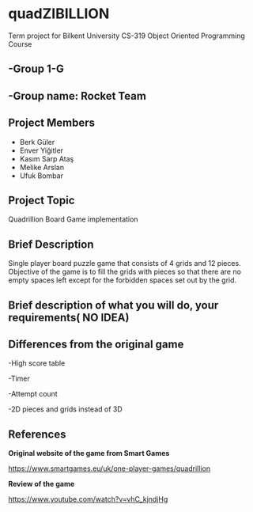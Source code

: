 # quadZIBILLION 
Term project for Bilkent University CS-319 Object Oriented Programming Course
## -Group 1-G
## -Group name: Rocket Team
## Project Members
- Berk Güler
- Enver Yiğitler
- Kasım Sarp Ataş
- Melike Arslan
- Ufuk Bombar

## Project Topic
Quadrillion Board Game implementation

## Brief Description

Single player board puzzle game that consists of 4 grids and 12 pieces. Objective of the game is to fill the grids with pieces so that there are no empty spaces left except for the forbidden spaces set out by the grid. 

## Brief description of what you will do, your requirements( NO IDEA)

## Differences from the original game

-High score table

-Timer

-Attempt count

-2D pieces and grids instead of 3D


## References
**Original website of the game from Smart Games**

https://www.smartgames.eu/uk/one-player-games/quadrillion

**Review of the game** 

https://www.youtube.com/watch?v=vhC_kjndjHg




